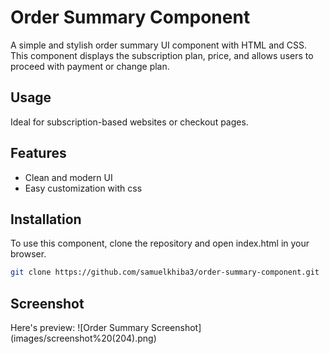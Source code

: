 # Order Summary Component
A simple and stylish order summary UI component with HTML and CSS.
This component displays the subscription plan, price, and allows users to proceed with payment or change plan.

## Usage 
Ideal for subscription-based websites or checkout pages.

## Features
- Clean and modern UI
- Easy customization with css

## Installation
To use this component, clone the repository and open index.html in your browser.

```bash
git clone https://github.com/samuelkhiba3/order-summary-component.git
```
## Screenshot
Here's preview:
![Order Summary Screenshot] (images/screenshot%20(204).png)
